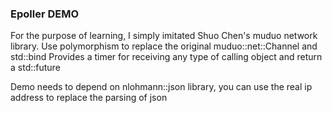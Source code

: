 ### Epoller DEMO
For the purpose of learning, I simply imitated Shuo Chen's muduo network library.
Use polymorphism to replace the original muduo::net::Channel and std::bind
Provides a timer for receiving any type of calling object and return a std::future

Demo needs to depend on nlohmann::json library, you can use the real ip address to replace the parsing of json